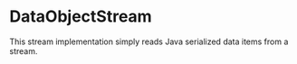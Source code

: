 DataObjectStream
================

This stream implementation simply reads Java serialized data items
from a stream.
